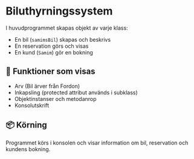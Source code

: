 # Biluthyrningssystem
I huvudprogrammet skapas objekt av varje klass:
- En bil (`samimsBil`) skapas och beskrivs
- En reservation görs och visas
- En kund (`Samim`) gör en bokning

## 🧰 Funktioner som visas
- Arv (Bil ärver från Fordon)
- Inkapsling (protected attribut används i subklass)
- Objektinstanser och metodanrop
- Konsolutskrift

## 📦 Körning

Programmet körs i konsolen och visar information om bil, reservation och kundens bokning.
